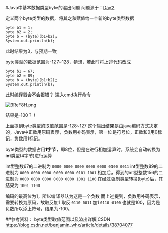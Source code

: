 #Java中基本数据类型byte的溢出问题
问题源于：[Day2](file:///F:/github/JavaFile/JavaBasic/JavaSEBasic/Day2.md)

定义两个byte类型的数据，将其之和赋值给一个新的byte类型数据
```
byte b1 = 1;
byte b2 = 2;
byte b = (byte)(b1+b2);
System.out.println(b);
```
此时结果为3，与预期一致

byte类型的数据范围为-127~128，猜想，若此时将上述代码改成
```
byte b1 = 67;
byte b2 = 89;
byte b = (byte)(b1+b2);
System.out.println(b);
```
此时编译器会不会报错？
进入cmd执行命令

![3ReF8H.png](https://s2.ax1x.com/2020/03/02/3ReF8H.png)

结果是-100？！

上面提到byte类型的取值范围是-128~127
这个输出结果是由java编码方式决定的，Java中正数用原码表示，负数用补码表示，第一位是符号位，正数和0用0标记，负数用1标记。

byte类型的数据占用**1字节**，即8位，但是在进行相加运算时，系统会自动转换为**int**类型(4字节)进行运算

int型整数67的二进制为 `0000 0000 0000 0000 0000 0100 0011‬`
int型整数89的二进制为 `0000 0000 0000 0000 0000 0101 1001‬‬`
相加后，得到的int型整数156的二进制为 `0000 0000 0000 0000 0000 1001 1100‬`
在经过强制类型转换(byte)后，其结果为 `1001 1100`

编码的最高位为1，所以编译器认为这是一个负数
而上述提到，负数用补码表示，需要转换为原码，故取反加1
取反 `0110 0011`
加1 `0110 0100`
也就是100，因为是负数所以添上符号，结果为-100。

##参考资料：
byte类型取值范围以及溢出详解|CSDN
<https://blog.csdn.net/benjamin_whx/article/details/38704077>